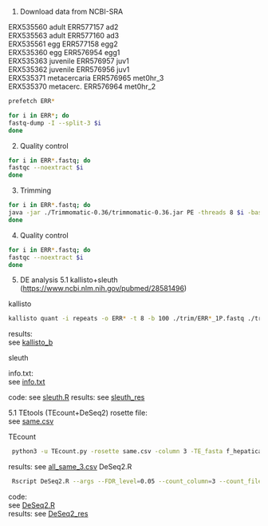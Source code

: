 1) Download data from NCBI-SRA

ERX535560 adult      ERR577157 ad2     
ERX535563 adult      ERR577160 ad3   
ERX535561 egg       ERR577158	egg2   
ERX535360 egg       ERR576954    egg1   
ERX535363 juvenile    ERR576957    juv1   
ERX535362 juvenile     ERR576956    juv1   
ERX535371 metacercaria   ERR576965   met0hr_3   
ERX535370 metacerc.   ERR576964    met0hr_2   


```bash
prefetch ERR*
```
```bash
for i in ERR*; do  
fastq-dump -I --split-3 $i
done
``` 

2) Quality control

```bash
for i in ERR*.fastq; do  
fastqc --noextract $i
done
```

3) Trimming

```bash
for i in ERR*.fastq; do    
java -jar ./Trimmomatic-0.36/trimmomatic-0.36.jar PE -threads 8 $i -baseout ./trim/$i ILLUMINACLIP:TruSeq3-PE-2.fa:2:30:10:7 LEADING:3 TRAILING:3 MAXINFO:25:0.4 MINLEN:25
done
```

4) Quality control


```bash
for i in ERR*.fastq; do  
fastqc --noextract $i
done
```

5) DE analysis
  5.1 kallisto+sleuth (https://www.ncbi.nlm.nih.gov/pubmed/28581496)
 
kallisto 
```bash  
kallisto quant -i repeats -o ERR* -t 8 -b 100 ./trim/ERR*_1P.fastq ./trim/ERR*_2P.fastq
```
results:  
see [kallisto_b](https://github.com/NickPanyushev/IB_Fasciola/tree/master/kallisto_b)

sleuth

info.txt:    
see [info.txt](https://github.com/NickPanyushev/IB_Fasciola/blob/master/kallisto_b/info.txt)  

code:
see [sleuth.R](https://github.com/NickPanyushev/IB_Fasciola/blob/master/sleuth.R)
results:
see [sleuth_res](https://github.com/NickPanyushev/IB_Fasciola/tree/master/sleuth_res)

  5.1 TEtools (TEcount+DeSeq2)
 rosette file:  
 see [same.csv](https://github.com/NickPanyushev/IB_Fasciola/blob/master/same.csv)  
 
 TEcount  
 ```bash
  python3 -u TEcount.py -rosette same.csv -column 3 -TE_fasta f_hepatica-families.fa -count all_same_3 -RNA /Johnny/skalon/fasciola/trim/ERR577157_filtered5_1P.fastq /Johnny/skalon/fasciola/trim/ERR577160_filtered_1P.fastq /Johnny/skalon/fasciola/trim/ERR577158_filtered_1P.fastq /Johnny/skalon/fasciola/trim/ERR576954_filtered_1P.fastq /Johnny/skalon/fasciola/trim/ERR576957_filtered_1P.fastq /Johnny/skalon/fasciola/trim/ERR576956_filtered_1P.fastq /Johnny/skalon/fasciola/trim/ERR576965_filtered_1P.fastq /Johnny/skalon/fasciola/trim/ERR576964_filtered_1P.fastq -RNApair /Johnny/skalon/fasciola/trim/ERR577157_filtered5_2P.fastq /Johnny/skalon/fasciola/trim/ERR577160_filtered_2P.fastq /Johnny/skalon/fasciola/trim/ERR577158_filtered_2P.fastq /Johnny/skalon/fasciola/trim/ERR576954_filtered_2P.fastq /Johnny/skalon/fasciola/trim/ERR576957_filtered_2P.fastq /Johnny/skalon/fasciola/trim/ERR576956_filtered_2P.fastq /Johnny/skalon/fasciola/trim/ERR576965_filtered_2P.fastq /Johnny/skalon/fasciola/trim/ERR576964_filtered_2P.fastq -bowtie2 -insert 100 | tee all_same_3.log
  ```
  results:
  see [all_same_3.csv](https://github.com/NickPanyushev/IB_Fasciola/blob/master/all_same_3.csv)
  DeSeq2.R 
  ```bash
   Rscript DeSeq2.R --args --FDR_level=0.05 --count_column=3 --count_file=\"all_same_3.csv\" experiment_formula=\"sample:replicant\" --sample_names=\"adult:1,adult:2,egg:1,egg:2,juv:1,juv:2,met:1,met:2\" --outdir=\"DeSeq2_res\"
```
code:  
see [DeSeq2.R](https://github.com/NickPanyushev/IB_Fasciola/blob/master/DeSeq2.R)  
results: 
see [DeSeq2_res](https://github.com/NickPanyushev/IB_Fasciola/tree/master/DeSeq2_res)
